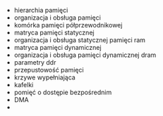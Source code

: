 - hierarchia pamięci
- organizacja i obsługa pamięci
- komórka pamięci półprzewodnikowej
- matryca pamięci statycznej
- organizacja i obsługa statycznej pamięci ram
- matryca pamięci dynamicznej
- organizacja i obsługa pamięci dynamicznej dram
- parametry ddr
- przepustowość pamięci
- krzywe wypełniająca
- kafelki
- pomięć o dostępie bezpośrednim
- DMA
- 